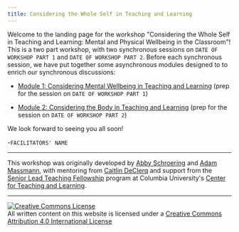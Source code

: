 ```yaml
---
title: Considering the Whole Self in Teaching and Learning
---
```


Welcome to the landing page for the workshop "Considering the Whole
Self in Teaching and Learning: Mental and Physical Wellbeing in the
Classroom"! This is a two part workshop, with two synchronous sessions
on `DATE OF WORKSHOP PART 1` and `DATE OF WORKSHOP PART 2`. Before
each synchronous session, we have put together some asynchronous
modules designed to to enrich our synchronous discussions:

- [Module 1: Considering Mental Wellbeing in Teaching and Learning](module1.md) (prep for the session on `DATE OF WORKSHOP PART 1`)

- [Module 2: Considering the Body in Teaching and Learning](module2.md) (prep for the session on `DATE OF WORKSHOP PART 2`)

We look forward to seeing you all soon!

-`FACILITATORS' NAME`

--------------

This workshop was originally developed by [Abby Schroering](https://theatre-phd.columbia.edu/people/abby-schroering/) and [Adam Massmann](http://www.columbia.edu/~akm2203/), with mentoring from [Caitlin DeClerq](https://ctl.columbia.edu/about/team/caitlin-declercq/) and support from the [Senior Lead Teaching Fellowship](https://ctl.columbia.edu/graduate-instructors/opportunities-for-graduate-students/lead-teaching-fellows/senior-lead-teaching-fellowship/) program at Columbia University's [Center for Teaching and Learning](https://ctl.columbia.edu/).

---------
<a rel="license"
href="http://creativecommons.org/licenses/by/4.0/"><img alt="Creative
Commons License" style="border-width:0"
src="https://i.creativecommons.org/l/by/4.0/88x31.png" /></a><br
/>All written content on this website is licensed under a <a rel="license"
href="http://creativecommons.org/licenses/by/4.0/">Creative Commons
Attribution 4.0 International License</a>
